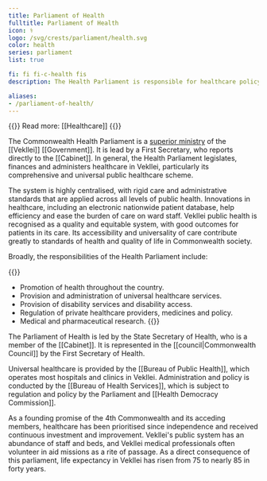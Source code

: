 ```yaml
---
title: Parliament of Health
fulltitle: Parliament of Health
icon: ⚕️
logo: /svg/crests/parliament/health.svg
color: health
series: parliament
list: true

fi: fi fi-c-health fis
description: The Health Parliament is responsible for healthcare policy and delivery in Vekllei.

aliases:
- /parliament-of-health/
---
```

{{<note advice>}}
Read more: [[Healthcare]]
{{</note>}}

The Commonwealth Health Parliament is a [superior ministry](/parliaments/) of the [[Vekllei]] [[Government]]. It is lead by a First Secretary, who reports directly to the [[Cabinet]]. In general, the Health Parliament legislates, finances and administers healthcare in Vekllei, particularly its comprehensive and universal public healthcare scheme.

The system is highly centralised, with rigid care and administrative standards that are applied across all levels of public health. Innovations in healthcare, including an electronic nationwide patient database, help efficiency and ease the burden of care on ward staff. Vekllei public health is recognised as a quality and equitable system, with good outcomes for patients in its care. Its accessibility and universality of care contribute greatly to standards of health and quality of life in Commonwealth society.

Broadly, the responsibilities of the Health Parliament include:

{{<note>}}
* Promotion of health throughout the country.
* Provision and administration of universal healthcare services.
* Provision of disability services and disability access.
* Regulation of private healthcare providers, medicines and policy.
* Medical and pharmaceutical research.
{{</note>}}

The Parliament of Health is led by the State Secretary of Health, who is a member of the [[Cabinet]]. It is represented in the [[council|Commonwealth Council]] by the First Secretary of Health.

Universal healthcare is provided by the [[Bureau of Public Health]], which operates most hospitals and clinics in Vekllei. Administration and policy is conducted by the [[Bureau of Health Services]], which is subject to regulation and policy by the Parliament and [[Health Democracy Commission]].

As a founding promise of the 4th Commonwealth and its acceding members, healthcare has been prioritised since independence and received continuous investment and improvement. Vekllei's public system has an abundance of staff and beds, and Vekllei medical professionals often volunteer in aid missions as a rite of passage. As a direct consequence of this parliament, life expectancy in Vekllei has risen from 75 to nearly 85 in forty years.